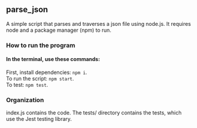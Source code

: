 ## parse_json
A simple script that parses and traverses a json file using node.js.
It requires node and a package manager (npm) to run.

### How to run the program
#### In the terminal, use these commands:
First, install dependencies: `npm i`.  
To run the script: `npm start`.  
To test: `npm test`.  

### Organization
index.js contains the code.
The tests/ directory contains the tests, which use the Jest testing library.

